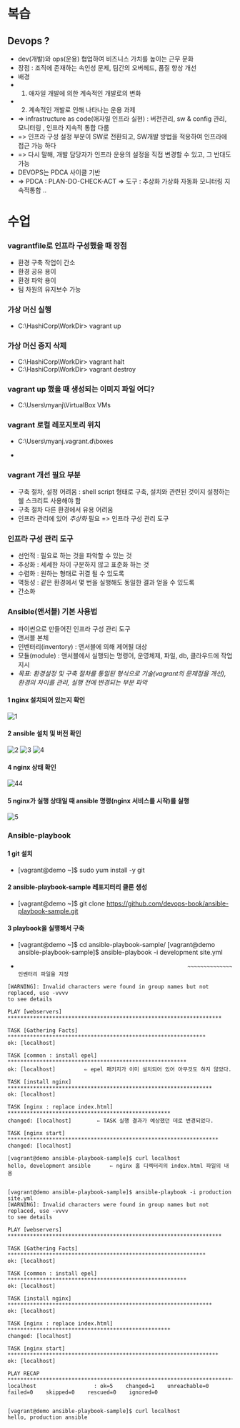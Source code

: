 # 복습

## Devops ?

- dev(개발)와 ops(운용) 협업하여 비즈니스 가치를 높이는 근무 문화
- 장점 : 조직에 존재하는 속인성 문제, 팀간의 오버헤드, 품질 향상 개선
- 배경
- 1. 애자일 개발에 의한 계속적인 개발로의 변화
- 2. 계속적인 개발로 인해 나타나는 운용 과제
- => infrastructure as code(애자일 인프라 실현) : 버전관리, sw & config 관리, 모니터링 , 인프라 지속적 통합 다룸
- => 인프라 구성 설정 부분이 SW로 전환되고, SW개발 방법을 적용하여 인프라에 접근 가능 하다
- => 다시 말해, 개발 담당자가 인프라 운용의 설정을 직접 변경할 수 있고, 그 반대도 가능
- DEVOPS는 PDCA 사이클 기반 
- => PDCA : PLAN-DO-CHECK-ACT 
  => 도구 : 추상화 가상화 자동화 모니터링 지속적통합 ..

# 수업

### vagrantfile로 인프라 구성했을 때 장점
- 환경 구축 작업이 간소
- 환경 공유 용이
- 환경 파악 용이
- 팀 차원의 유지보수 가능

### 가상 머신 실행
- C:\HashiCorp\WorkDir> vagrant up

### 가상 머신 중지 삭제
- C:\HashiCorp\WorkDir> vagrant halt 
- C:\HashiCorp\WorkDir> vagrant destroy

### vagrant up 했을 때 생성되는 이미지 파일 어디?
- C:\Users\myanj\VirtualBox VMs

### vagrant 로컬 레포지토리 위치
- C:\Users\myanj\.vagrant.d\boxes
-  ~~~~~~~~~~~~~ 현재 윈도우 사용자의 홈 디렉터리

### vagrant 개선 필요 부분
- 구축 절차, 설정 어려움 : shell script 형태로 구축, 설치와 관련된 것이지 설정하는 쉘 스크리트 사용해야 함
- 구축 절차 다른 환경에서 유용 어려움
- 인프라 관리에 있어 *추상화*  필요 => 인프라 구성 관리 도구

### 인프라 구성 관리 도구
- 선언적 : 필요로 하는 것을 파악할 수 있는 것
- 추상화 : 세세한 차이 구분하지 않고 표준화 하는 것
- 수렴화 : 원하는 형태로 귀결 될 수 있도록
- 멱등성 : 같은 환경에서 몇 번을 실행해도 동일한 결과 얻을 수 있도록
- 간소화  

### Ansible(앤서블) 기본 사용법
- 파이썬으로 만들어진 인프라 구성 관리 도구
- 앤서블 본체 
- 인벤터리(inventory) : 앤서블에 의해 제어될 대상
- 모듈(module) : 앤서블에서 실행되는 명령어, 운영체제, 파일, db, 클라우드에 작업 지시
- *목표: 환경설정 및 구축 절차를 통일된 형식으로 기술(vagrant의 문제점을 개선), 환경의 차이를 관리, 실행 전에 변경되는 부분 파악*


#### 1 nginx 설치되어 있는지 확인
![1](https://user-images.githubusercontent.com/38436013/92672499-c7508700-f353-11ea-9ce4-2d58dec32fce.JPG)
#### 2 ansible 설치 및 버전 확인
![2](https://user-images.githubusercontent.com/38436013/92672533-dcc5b100-f353-11ea-8169-b616c22e444e.JPG)
![3](https://user-images.githubusercontent.com/38436013/92672538-ddf6de00-f353-11ea-98fa-cc8c10671a5a.JPG)
![4](https://user-images.githubusercontent.com/38436013/92673410-0384e700-f356-11ea-8131-b5fd68c11b5e.JPG)
#### 4 nginx 상태 확인
![44](https://user-images.githubusercontent.com/38436013/92673573-62e2f700-f356-11ea-9526-02c463051015.JPG)
#### 5 nginx가 실행 상태일 때 ansible 명령(nginx 서비스를 시작)를 실행
![5](https://user-images.githubusercontent.com/38436013/92673574-637b8d80-f356-11ea-9cdc-399c2aef5848.JPG)

### Ansible-playbook 

#### 1 git 설치
- [vagrant@demo ~]$ sudo yum install -y git
#### 2 ansible-playbook-sample 레포지터리 클론 생성
- [vagrant@demo ~]$ git clone https://github.com/devops-book/ansible-playbook-sample.git
#### 3 playbook을 실행해서 구축
- [vagrant@demo ~]$ cd ansible-playbook-sample/
[vagrant@demo ansible-playbook-sample]$ ansible-playbook -i development site.yml
-                                                          ~~~~~~~~~~~~~~ 인벤터리 파일을 지정
~~~~~~~~~~~~~~~~~~~~~~~~
[WARNING]: Invalid characters were found in group names but not replaced, use -vvvv
to see details

PLAY [webservers] *******************************************************************

TASK [Gathering Facts] **************************************************************
ok: [localhost]

TASK [common : install epel] ********************************************************
ok: [localhost]			⇐ epel 패키지가 이미 설치되어 있어 아무것도 하지 않았다. 

TASK [install nginx] ****************************************************************
ok: [localhost]

TASK [nginx : replace index.html] ***************************************************
changed: [localhost]		⇐ TASK 실행 결과가 예상했던 데로 변경되었다. 

TASK [nginx start] ******************************************************************
changed: [localhost]

~~~~~~~~~~~~~~~~~~~~~~~~

~~~~~~~~~~~~~~~~~~~
[vagrant@demo ansible-playbook-sample]$ curl localhost
hello, development ansible		⇐ nginx 홈 디렉터리의 index.html 파일의 내용


[vagrant@demo ansible-playbook-sample]$ ansible-playbook -i production site.yml
[WARNING]: Invalid characters were found in group names but not replaced, use -vvvv
to see details

PLAY [webservers] *******************************************************************

TASK [Gathering Facts] **************************************************************
ok: [localhost]

TASK [common : install epel] ********************************************************
ok: [localhost]

TASK [install nginx] ****************************************************************
ok: [localhost]

TASK [nginx : replace index.html] ***************************************************
changed: [localhost]

TASK [nginx start] ******************************************************************
ok: [localhost]

PLAY RECAP **************************************************************************
localhost                  : ok=5    changed=1    unreachable=0    failed=0    skipped=0    rescued=0    ignored=0


[vagrant@demo ansible-playbook-sample]$ curl localhost
hello, production ansible
~~~~~~~~~~~~~~~~~~~



